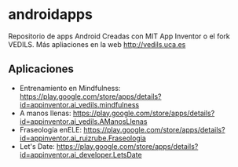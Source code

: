 # androidapps
Repositorio de apps Android
Creadas con MIT App Inventor o el fork VEDILS. Más apliaciones en la web http://vedils.uca.es

## Aplicaciones
* Entrenamiento en Mindfulness: https://play.google.com/store/apps/details?id=appinventor.ai_vedils.mindfulness
* A manos llenas: https://play.google.com/store/apps/details?id=appinventor.ai_vedils.AManosLlenas
* Fraseología enELE: https://play.google.com/store/apps/details?id=appinventor.ai_ruizrube.Fraseologia
* Let's Date: https://play.google.com/store/apps/details?id=appinventor.ai_developer.LetsDate
  

